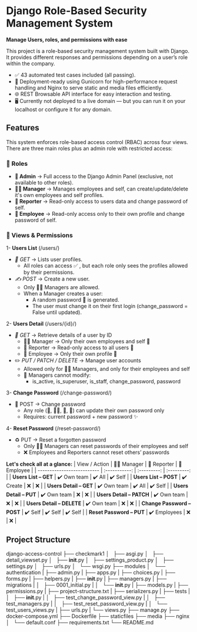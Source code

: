 # Django Role-Based Security Management System
**Manage Users, roles, and permissions with ease**

This project is a role-based security management system built with Django.
It provides different responses and permissions depending on a user’s role within the company.

- ✅ 43 automated test cases included (all passing).
- 🚀 Deployment-ready using Gunicorn for high-performance request handling and Nginx to serve static and media    files efficiently.
- 🌐 REST Browsable API interface for easy interaction and testing.
- 🖥️ Currently not deployed to a live domain — but you can run it on your localhost or configure it for any domain.

## Features
This system enforces role-based access control (RBAC) across four views.
There are three main roles plus an admin role with restricted access:
### 👥 Roles
- **👑 Admin** -> Full access to the Django Admin Panel (exclusive, not available to other roles).
- **🧑‍💼 Manager** -> Manages employees and self, can create/update/delete it's own employees and self profiles.
- **📰 Reporter** -> Read-only access to users data and change password of self.
- **👤 Employee** -> Read-only access only to their own profile and change password of self.



### 🔑 Views & Permissions
1- **Users List** (/users/)
  - *📖 GET* -> Lists user profiles.
    - All roles can access ✅ , but each role only sees the profiles allowed by their permissions.
  - *✍️ POST* → Create a new user.
    - Only 🧑‍💼 Managers are allowed.
    - When a Manager creates a user:
      - A random password 🔑 is generated.
      - The user must change it on their first login (change_password = False until updated).

2- **Users Detail** (/users/{id}/)
  - *📖 GET* → Retrieve details of a user by ID
    - 🧑‍💼 Manager → Only their own employees and self 👥
    - 📰 Reporter → Read-only access to all users 👀
    - 👤 Employee → Only their own profile 🪪
  - ✏️ *PUT / PATCH / DELETE* → Manage user accounts
    - Allowed only for 🧑‍💼 Managers, and only for their employees and self
    - 🚫 Managers cannot modify:
      - is_active, is_superuser, is_staff, change_password, password

3- **Change Password** (/change-password/)
  - 🔐 POST → Change password
    - Any role (👑, 🧑‍💼, 📰, 👤) can update their own password only
    - Requires: current password + new password ✨

4- **Reset Password** (/reset-password/)
  - ♻️ PUT → Reset a forgotten password
    - Only 🧑‍💼 Managers can reset passwords of their employees and self
    - ❌ Employees and Reporters cannot reset others’ passwords

**Let's check all at a glance:**
| View / Action              | 🧑‍💼 Manager     | 📰 Reporter   | 👤 Employee   |
| -------------------------- | :-----------:  | :---------:   | :---------:   |
| **Users List – GET**       |  ✔️ Own team   |    ✔️ All     |   ✔️ Self     |
| **Users List – POST**      |   ✔️ Create    |      ❌       |      ❌       |
| **Users Detail – GET**     |  ✔️ Own team   |    ✔️ All     |   ✔️ Self     |
| **Users Detail – PUT**     |  ✔️ Own team   |      ❌       |      ❌       |
| **Users Detail – PATCH**   |  ✔️ Own team   |      ❌       |      ❌       |
| **Users Detail – DELETE**  |  ✔️ Own team   |      ❌       |      ❌       |
| **Change Password – POST** |    ✔️ Self     |   ✔️ Self     |   ✔️ Self     |
| **Reset Password – PUT**   |  ✔️ Employees  |      ❌       |      ❌       |


## Project Structure

django-access-control
├── checkmark1
│   ├── asgi.py
│   ├── detail_viewset.py
│   ├── __init__.py
│   ├── settings_product.py
│   ├── settings.py
│   ├── urls.py
│   └── wsgi.py
├── modules
│   └── authentication
|       ├── admin.py
|       ├── apps.py
|       ├── choices.py
|       ├── forms.py
|       ├── helpers.py
|       ├── __init__.py
|       ├── managers.py
|       ├── migrations
|       │   ├── 0001_initial.py
|       │   └── __init__.py
|       ├── models.py
|       ├── permissions.py
|       ├── project-structure.txt
|       ├── serializers.py
|       ├── tests
|       │   ├── __init__.py
|       │   ├── test_change_password_view.py
|       │   ├── test_managers.py
|       │   ├── test_reset_password_view.py
|       │   └── test_users_views.py
|       ├── urls.py
|       └── views.py
├── manage.py
├── docker-compose.yml
├── Dockerfile
├── staticfiles
├── media
├── nginx
│   └── default.conf
├── requirements.txt
└── README.md